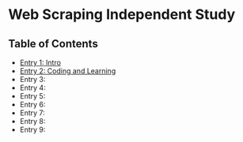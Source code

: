 # Web Scraping Independent Study

## Table of Contents

+ [Entry 1: Intro](entries/entry-1.md)
+ [Entry 2: Coding and Learning](entries/entry-2.md)
+ Entry 3:
+ Entry 4:
+ Entry 5:
+ Entry 6:
+ Entry 7:
+ Entry 8:
+ Entry 9: